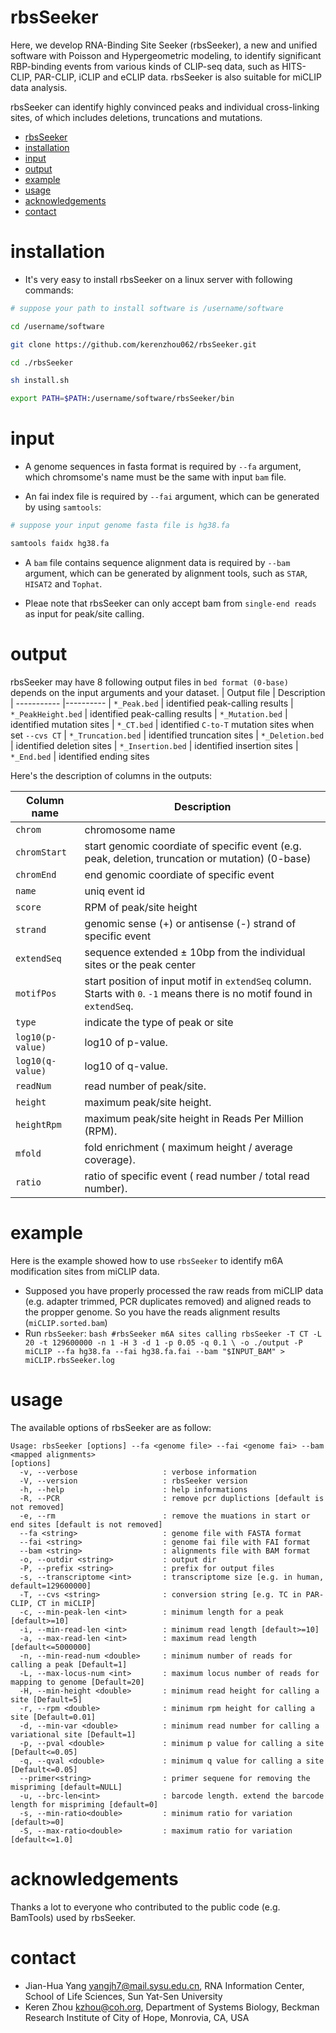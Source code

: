 # rbsSeeker
Here, we develop RNA-Binding Site Seeker (rbsSeeker), a new and unified software with Poisson and Hypergeometric modeling, to identify significant RBP-binding events from various kinds of CLIP-seq data, such as HITS-CLIP, PAR-CLIP, iCLIP and eCLIP data. rbsSeeker is also suitable for miCLIP data analysis.

rbsSeeker can identify highly convinced peaks and individual cross-linking sites, of which includes deletions, truncations and mutations.

- [rbsSeeker](#rbsSeeker)
- [installation](#installation)
- [input](#input)
- [output](#output)
- [example](#example)
- [usage](#usage)
- [acknowledgements](#acknowledgements)
- [contact](#contact)

# installation
* It's very easy to install rbsSeeker on a linux server with following commands:
```bash
# suppose your path to install software is /username/software

cd /username/software

git clone https://github.com/kerenzhou062/rbsSeeker.git

cd ./rbsSeeker

sh install.sh

export PATH=$PATH:/username/software/rbsSeeker/bin
```

# input
* A genome sequences in fasta format is required by `--fa` argument, which chromsome's name must be the same with input `bam` file.

* An fai index file is required by `--fai` argument, which can be generated by using `samtools`:

```bash
# suppose your input genome fasta file is hg38.fa

samtools faidx hg38.fa
```

* A `bam` file contains sequence alignment data is required by `--bam` argument, which can be generated by alignment tools, such as `STAR`, `HISAT2` and `Tophat`.

* Pleae note that rbsSeeker can only accept bam from `single-end reads` as input for peak/site calling.

# output
rbsSeeker may have 8 following output files in `bed format (0-base)` depends on the input arguments and your dataset.
| Output file           | Description
| -----------           |----------
| `*_Peak.bed`          | identified peak-calling results
| `*_PeakHeight.bed`    | identified peak-calling results
| `*_Mutation.bed`      | identified mutation sites
| `*_CT.bed`            | identified `C-to-T` mutation sites when set `--cvs CT`
| `*_Truncation.bed`    | identified truncation sites
| `*_Deletion.bed`      | identified deletion sites
| `*_Insertion.bed`     | identified insertion sites
| `*_End.bed`           | identified ending sites


Here's the description of columns in the outputs:

| Column name      | Description
| -----------      |----------
| `chrom`          | chromosome name
| `chromStart`     | start genomic coordiate of specific event (e.g. peak, deletion, truncation or mutation) (0-base)
| `chromEnd`       | end genomic coordiate of specific event
| `name`           | uniq event id
| `score`          | RPM of peak/site height
| `strand`         | genomic sense (+) or antisense (-) strand of specific event
| `extendSeq`      | sequence extended ± 10bp from the individual sites or the peak center
| `motifPos`       | start position of input motif in `extendSeq` column. Starts with `0`. `-1` means there is no motif found in `extendSeq`.
| `type`           | indicate the type of peak or site
| `log10(p-value)` | log10 of p-value.
| `log10(q-value)` | log10 of q-value.
| `readNum`        | read number of peak/site.
| `height`         | maximum peak/site height.
| `heightRpm`      | maximum peak/site height in Reads Per Million (RPM).
| `mfold`          | fold enrichment ( maximum height / average coverage).
| `ratio`          | ratio of specific event ( read number / total read number).

# example
Here is the example showed how to use `rbsSeeker` to identify m6A modification sites from miCLIP data.

* Supposed you have properly processed the raw reads from miCLIP data (e.g. adapter trimmed, PCR duplicates removed) and aligned reads to the propper genome. So you have the reads alignment results (`miCLIP.sorted.bam`)
* Run `rbsSeeker`:
`bash
#rbsSeeker m6A sites calling
rbsSeeker -T CT -L 20 -t 129600000 -n 1 -H 3 -d 1 -p 0.05 -q 0.1 \
  -o ./output -P miCLIP --fa hg38.fa --fai hg38.fa.fai --bam "$INPUT_BAM" > miCLIP.rbsSeeker.log
`

# usage
The available options of rbsSeeker are as follow:

```shell
Usage: rbsSeeker [options] --fa <genome file> --fai <genome fai> --bam <mapped alignments>
[options]
  -v, --verbose                   : verbose information
  -V, --version                   : rbsSeeker version
  -h, --help                      : help informations
  -R, --PCR                       : remove pcr duplictions [default is not removed]
  -e, --rm                        : remove the muations in start or end sites [default is not removed]
  --fa <string>                   : genome file with FASTA format
  --fai <string>                  : genome fai file with FAI format
  --bam <string>                  : alignments file with BAM format
  -o, --outdir <string>           : output dir
  -P, --prefix <string>           : prefix for output files
  -s, --transcriptome <int>       : transcriptome size [e.g. in human, default=129600000]
  -T, --cvs <string>              : conversion string [e.g. TC in PAR-CLIP, CT in miCLIP]
  -c, --min-peak-len <int>        : minimum length for a peak [default>=10]
  -i, --min-read-len <int>        : minimum read length [default>=10]
  -a, --max-read-len <int>        : maximum read length [default<=5000000]
  -n, --min-read-num <double>     : minimum number of reads for calling a peak [Default=1]
  -L, --max-locus-num <int>       : maximum locus number of reads for mapping to genome [Default=20]
  -H, --min-height <double>       : minimum read height for calling a site [Default=5]
  -r, --rpm <double>              : minimum rpm height for calling a site [Default=0.01]
  -d, --min-var <double>          : minimum read number for calling a variational site [Default=1]
  -p, --pval <double>             : minimum p value for calling a site [Default<=0.05]
  -q, --qval <double>             : minimum q value for calling a site [Default<=0.05]
  --primer<string>                : primer sequene for removing the mispriming [default=NULL]
  -u, --brc-len<int>              : barcode length. extend the barcode length for mispriming [default=0]
  -s, --min-ratio<double>         : minimum ratio for variation [default>=0]
  -S, --max-ratio<double>         : maximum ratio for variation [default<=1.0]
```

# acknowledgements
Thanks a lot to everyone who contributed to the public code (e.g. BamTools) used by rbsSeeker.

# contact
* Jian-Hua Yang <yangjh7@mail.sysu.edu.cn>, RNA Information Center, School of Life Sciences, Sun Yat-Sen University<BR>
* Keren Zhou <kzhou@coh.org>, Department of Systems Biology, Beckman Research Institute of City of Hope, Monrovia, CA, USA<BR>
